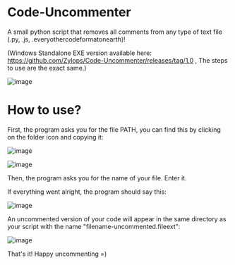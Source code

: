 # Code-Uncommenter
A small python script that removes all comments from any type of text file (.py, .js, .everyothercodeformatonearth)!

(Windows Standalone EXE version available here: https://github.com/Zylops/Code-Uncommenter/releases/tag/1.0 , The steps to use are the exact same.)

![image](https://user-images.githubusercontent.com/56356202/117803364-370a6f00-b25f-11eb-953a-30522c0b9e8b.png)

# How to use?
First, the program asks you for the file PATH, you can find this by clicking on the folder icon and copying it:

![image](https://user-images.githubusercontent.com/56356202/117802967-c19e9e80-b25e-11eb-812e-b98bc58dd7f0.png)

![image](https://user-images.githubusercontent.com/56356202/117803018-d3804180-b25e-11eb-9115-907a344ed97e.png)

Then, the program asks you for the name of your file. Enter it.

If everything went alright, the program should say this:

![image](https://user-images.githubusercontent.com/56356202/117803225-0cb8b180-b25f-11eb-8045-4cbd085985b2.png)

An uncommented version of your code will appear in the same directory as your script with the name "filename-uncommented.fileext":

![image](https://user-images.githubusercontent.com/56356202/117805346-894c8f80-b261-11eb-9be1-52cb81bd2cc8.png)

That's it! Happy uncommenting =)
